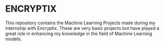 # ENCRYPTIX
This repository contains the Machine Learning Projects made during my internship with Encryptix. These are very basic projects but have played a great role in enhancing my knowledge in the field of Machine Learning models.
